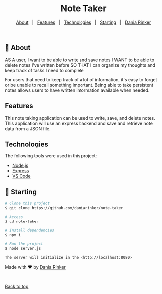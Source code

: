 <h1 align="center">Note Taker</h1>

<p align="center">
  <a href="#dart-about">About</a> &#xa0; | &#xa0; 
  <a href="#sparkles-features">Features</a> &#xa0; | &#xa0;
  <a href="#rocket-technologies">Technologies</a> &#xa0; | &#xa0;
  <a href="#checkered_flag-starting">Starting</a> &#xa0; | &#xa0;
  <a href="https://github.com/daniarinker" target="_blank">Dania Rinker</a>
</p>

<br>

## :dart: About

AS A user, I want to be able to write and save notes
I WANT to be able to delete notes I've written before
SO THAT I can organize my thoughts and keep track of tasks I need to complete

For users that need to keep track of a lot of information, it's easy to forget or be unable to recall something important. Being able to take persistent notes allows users to have written information available when needed.

## Features

This note taking application can be used to write, save, and delete notes. This application will use an express backend and save and retrieve note data from a JSON file.

## Technologies

The following tools were used in this project:

- [Node.js](https://nodejs.org/en/)
- [Express](https://expressjs.com/)
- [VS Code](https://code.visualstudio.com/)

## :checkered_flag: Starting

```bash
# Clone this project
$ git clone https://github.com/daniarinker/note-taker

# Access
$ cd note-taker

# Install dependencies
$ npm i

# Run the project
$ node server.js

The server will initialize in the <http://localhost:8080>
```

Made with :heart: by <a href="https://github.com/daniarinker" target="_blank">Dania Rinker</a>

&#xa0;

<a href="#top">Back to top</a>
